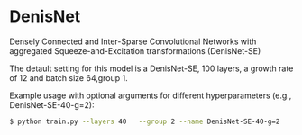 # DenisNet
Densely Connected and Inter-Sparse Convolutional Networks with aggregated Squeeze-and-Excitation transformations (DenisNet-SE)


The detault setting for this model is a DenisNet-SE, 100 layers, a growth rate of 12 and batch size 64,group 1.


Example usage with optional arguments for different hyperparameters (e.g., DenisNet-SE-40-g=2):
```sh
$ python train.py --layers 40   --group 2 --name DenisNet-SE-40-g=2
```

